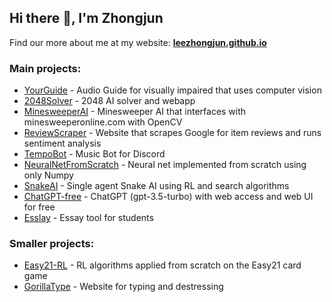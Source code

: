 ## Hi there 👋, I'm Zhongjun

Find our more about me at my website: **[leezhongjun.github.io](https://leezhongjun.github.io/)**

### Main projects:
  - [YourGuide](https://github.com/leezhongjun/YourGuide) - Audio Guide for visually impaired that uses computer vision
  - [2048Solver](https://github.com/leezhongjun/2048Solver) - 2048 AI solver and webapp
  - [MinesweeperAI](https://github.com/leezhongjun/MinesweeperAI) - Minesweeper AI that interfaces with minesweeperonline.com with OpenCV
  - [ReviewScraper](https://github.com/leezhongjun/ReviewScraper) - Website that scrapes Google for item reviews and runs sentiment analysis
  - [TempoBot](https://github.com/leezhongjun/TempoBot) - Music Bot for Discord
  - [NeuralNetFromScratch](https://github.com/leezhongjun/NeuralNetFromScratch) - Neural net implemented from scratch using only Numpy
  - [SnakeAI](https://github.com/leezhongjun/SnakeAI) - Single agent Snake AI using RL and search algorithms
  - [ChatGPT-free](https://github.com/leezhongjun/ChatGPT-free) - ChatGPT (gpt-3.5-turbo) with web access and web UI for free
  - [Esslay](https://github.com/leezhongjun/Esslay) - Essay tool for students 
  
### Smaller projects:
 - [Easy21-RL](https://github.com/leezhongjun/Easy21-RL) - RL algorithms applied from scratch on the Easy21 card game
 - [GorillaType](https://github.com/leezhongjun/GorillaType) - Website for typing and destressing


